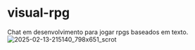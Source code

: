 # visual-rpg
Chat em desenvolvimento para jogar rpgs baseados em texto.
![2025-02-13-215140_798x651_scrot](https://github.com/user-attachments/assets/2a7fb473-77bc-47c5-acea-ef33935bcbd1)
